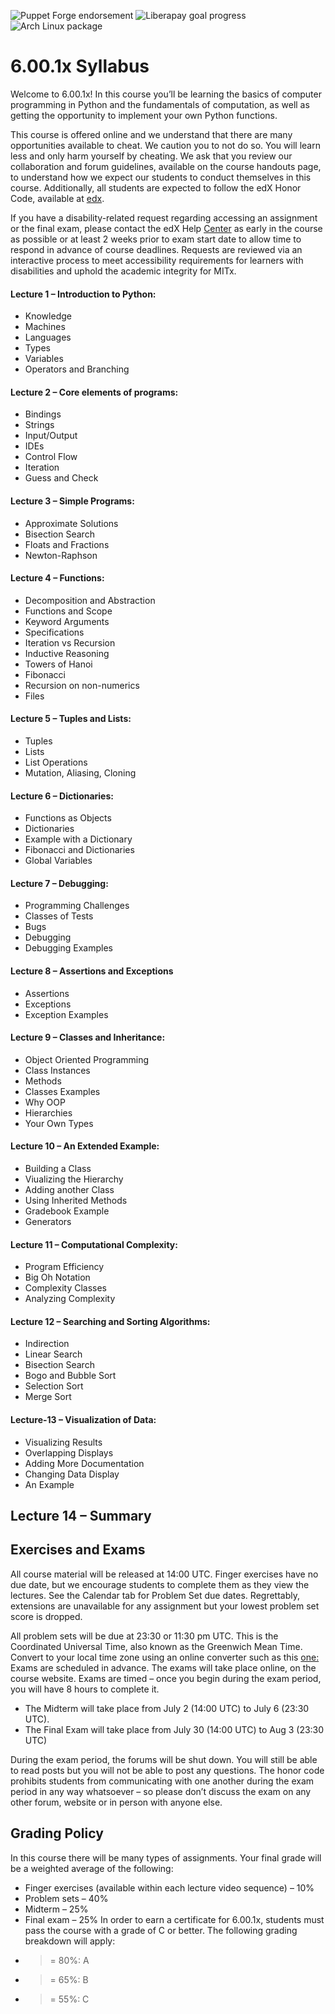 ![Puppet Forge endorsement](https://img.shields.io/puppetforge/e/mushahidmehdi/MITx-6.00.1x?style=plastic)
![Liberapay goal progress](https://img.shields.io/liberapay/goal/Changaco)
![Arch Linux package](https://img.shields.io/archlinux/v/core/x86_64/pacman)

# 6.00.1x Syllabus
Welcome to 6.00.1x! In this course you’ll be learning the basics of computer
programming in Python and the fundamentals of computation, as well as getting the
opportunity to implement your own Python functions.

This course is offered online and we understand that there are many opportunities
available to cheat. We caution you to not do so. You will learn less and only harm
yourself by cheating. We ask that you review our collaboration and forum guidelines,
available on the course handouts page, to understand how we expect our students to
conduct themselves in this course. Additionally, all students are expected to follow the
edX Honor Code, available at [edx](https://www.edx.org/honor).

If you have a disability-related request regarding accessing an assignment or the final
exam, please contact the edX Help [Center](https://courses.edx.org/support/contact_us)
as early in the course as possible or at least 2 weeks prior to exam start date to allow
time to respond in advance of course deadlines. Requests are reviewed via an
interactive process to meet accessibility requirements for learners with disabilities and
uphold the academic integrity for MITx.

#### Lecture 1 – Introduction to Python:
- Knowledge
- Machines
- Languages
- Types
- Variables
- Operators and Branching

#### Lecture 2 – Core elements of programs:
- Bindings
- Strings
- Input/Output
- IDEs
- Control Flow
- Iteration
- Guess and Check

#### Lecture 3 – Simple Programs:
- Approximate Solutions
- Bisection Search
- Floats and Fractions
- Newton-Raphson

#### Lecture 4 – Functions:
- Decomposition and Abstraction
- Functions and Scope
- Keyword Arguments
- Specifications
- Iteration vs Recursion
- Inductive Reasoning
- Towers of Hanoi
- Fibonacci
- Recursion on non-numerics
- Files

#### Lecture 5 – Tuples and Lists:
- Tuples
- Lists
- List Operations
- Mutation, Aliasing, Cloning

#### Lecture 6 – Dictionaries:
- Functions as Objects
- Dictionaries
- Example with a Dictionary
- Fibonacci and Dictionaries
- Global Variables

#### Lecture 7 – Debugging:
- Programming Challenges
- Classes of Tests
- Bugs
- Debugging
- Debugging Examples


#### Lecture 8 – Assertions and Exceptions
- Assertions
- Exceptions
- Exception Examples

#### Lecture 9 – Classes and Inheritance:
- Object Oriented Programming
- Class Instances
- Methods
- Classes Examples
- Why OOP
- Hierarchies
- Your Own Types

#### Lecture 10 – An Extended Example:
- Building a Class
- Viualizing the Hierarchy
- Adding another Class
- Using Inherited Methods
- Gradebook Example
- Generators

#### Lecture 11 – Computational Complexity:
- Program Efficiency
- Big Oh Notation
- Complexity Classes
- Analyzing Complexity

#### Lecture 12 – Searching and Sorting Algorithms:
- Indirection
- Linear Search
- Bisection Search
- Bogo and Bubble Sort
- Selection Sort
- Merge Sort

#### Lecture-13 – Visualization of Data:
- Visualizing Results
- Overlapping Displays
- Adding More Documentation
- Changing Data Display
- An Example


## Lecture 14 – Summary



##  Exercises and Exams
All course material will be released at 14:00 UTC. Finger exercises have no due date, but
we encourage students to complete them as they view the lectures. See the Calendar
tab for Problem Set due dates. Regrettably, extensions are unavailable for any
assignment but your lowest problem set score is dropped.

All problem sets will be due at 23:30 or 11:30 pm UTC. This is the Coordinated Universal
Time, also known as the Greenwich Mean Time. Convert to your local time zone using
an online converter such as this [one:](http://www.timeanddate.com/worldclock/converter.html)
Exams are scheduled in advance. The exams will take place online, on the course
website. Exams are timed – once you begin during the exam period, you will have 8
hours to complete it.
- The Midterm will take place from July 2 (14:00 UTC) to July 6 (23:30 UTC).
- The Final Exam will take place from July 30 (14:00 UTC) to Aug 3 (23:30 UTC)

During the exam period, the forums will be shut down. You will still be able to read
posts but you will not be able to post any questions. The honor code prohibits students
from communicating with one another during the exam period in any way whatsoever –
so please don’t discuss the exam on any other forum, website or in person with anyone
else. 


## Grading Policy
In this course there will be many types of assignments. Your final grade will be a
weighted average of the following:
- Finger exercises (available within each lecture video sequence) – 10%
- Problem sets – 40%
- Midterm – 25%
- Final exam – 25%
In order to earn a certificate for 6.00.1x, students must pass the course with a grade of C
or better. The following grading breakdown will apply:
- >= 80%: A
- >= 65%: B
- >= 55%: C










